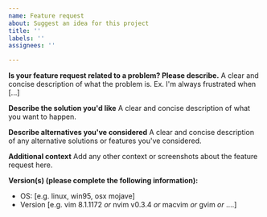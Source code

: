 ```yaml
---
name: Feature request
about: Suggest an idea for this project
title: ''
labels: ''
assignees: ''

---
```


**Is your feature request related to a problem? Please describe.**
A clear and concise description of what the problem is. Ex. I'm always frustrated when [...]

**Describe the solution you'd like**
A clear and concise description of what you want to happen.

**Describe alternatives you've considered**
A clear and concise description of any alternative solutions or features you've considered.

**Additional context**
Add any other context or screenshots about the feature request here.

**Version(s) (please complete the following information):**
 - OS: [e.g. linux, win95, osx mojave]
 - Version [e.g. vim 8.1.1172 *or* nvim v0.3.4 *or* macvim *or* gvim  *or* ....]

